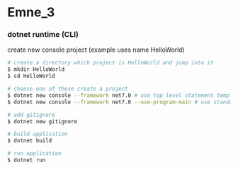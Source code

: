# Emne_3

### dotnet runtime (CLI)
create new console project (example uses name HelloWorld)
```bash
# create a directory which project is HelloWorld and jump into it
$ mkdir HelloWorld 
$ cd HelloWorld

# choose one of these create a project
$ dotnet new console --framework net7.0 # use top level statement template
$ dotnet new console --framework net7.0 --use-program-main # use standard template

# add gitignore
$ dotnet new gitignore

# build application
$ dotnet build

# run application
$ dotnet run
```
